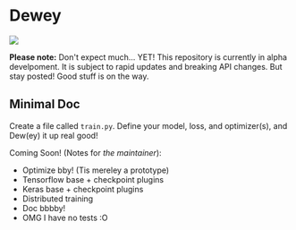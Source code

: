 # Dewey

![](https://media.giphy.com/media/129g9HK07tEtZm/giphy.gif)

**Please note:** Don't expect much... YET! This repository is currently in alpha develpoment. It is subject to rapid updates and breaking API changes. But stay posted! Good stuff is on the way.

## Minimal Doc
Create a file called `train.py`. Define your model, loss, and optimizer(s), and Dew(ey) it up real good! 

Coming Soon! (Notes for *the maintainer*):
* Optimize bby! (Tis mereley a prototype)
* Tensorflow base + checkpoint plugins
* Keras base + checkpoint plugins
* Distributed training
* Doc bbbby!
* OMG I have no tests :O